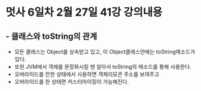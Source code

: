 # 멋사 6일차 2월 27일 41강 강의내용

## - 클래스와 toString의 관계

- 모든 클래스는 Object를 상속받고 있고, 이 Object클래스안에는 toString메소드가 있다.
- 또한 JVM에서 객체를 문장화시킬 땐 알아서 toString의 메소드를 통해 사용한다.
- 오버라이드를 안한 상태에서 사용하면 객체리모콘 주소를 보여주고
- 오버라이드를 한 상태면 커스터마이징이 가능해진다.

